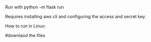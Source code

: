 Run with python -m flask run

Requires installing aws cli and configuring the access and secret key.

How to run in Linux:

#downlaod the files 


